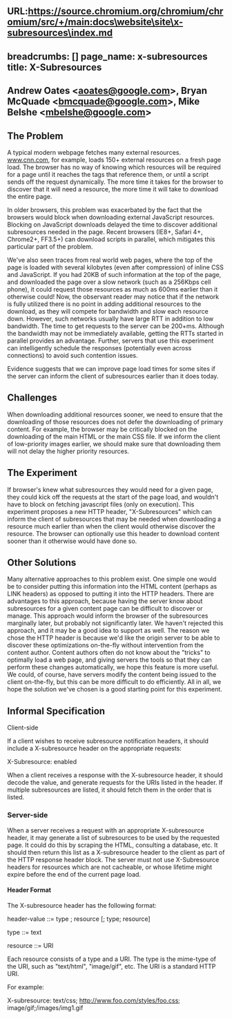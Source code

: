 URL:https://source.chromium.org/chromium/chromium/src/+/main:docs\website\site\x-subresources\index.md
---
breadcrumbs: []
page_name: x-subresources
title: X-Subresources
---

## Andrew Oates &lt;[aoates@google.com](mailto:aoates@google.com)&gt;, Bryan McQuade &lt;[bmcquade@google.com](mailto:bmcquade@google.com)&gt;, Mike Belshe &lt;[mbelshe@google.com](mailto:mbelshe@google.com)&gt;

## The Problem

A typical modern webpage fetches many external resources. www.cnn.com, for
example, loads 150+ external resources on a fresh page load. The browser has no
way of knowing which resources will be required for a page until it reaches the
tags that reference them, or until a script sends off the request dynamically.
The more time it takes for the browser to discover that it will need a resource,
the more time it will take to download the entire page.

In older browsers, this problem was exacerbated by the fact that the browsers
would block when downloading external JavaScript resources. Blocking on
JavaScript downloads delayed the time to discover additional subresources needed
in the page. Recent browsers (IE8+, Safari 4+, Chrome2+, FF3.5+) can download
scripts in parallel, which mitigates this particular part of the problem.

We've also seen traces from real world web pages, where the top of the page is
loaded with several kilobytes (even after compression) of inline CSS and
JavaScript. If you had 20KB of such information at the top of the page, and
downloaded the page over a slow network (such as a 256Kbps cell phone), it could
request those resources as much as 600ms earlier than it otherwise could! Now,
the observant reader may notice that if the network is fully utilized there is
no point in adding additional resources to the download, as they will compete
for bandwidth and slow each resource down. However, such networks usually have
large RTT in addition to low bandwidth. The time to get requests to the server
can be 200+ms. Although the bandwidth may not be immediately available, getting
the RTTs started in parallel provides an advantage. Further, servers that use
this experiment can intelligently schedule the responses (potentially even
across connections) to avoid such contention issues.

Evidence suggests that we can improve page load times for some sites if the
server can inform the client of subresources earlier than it does today.

## Challenges

When downloading additional resources sooner, we need to ensure that the
downloading of those resources does not defer the downloading of primary
content. For example, the browser may be critically blocked on the downloading
of the main HTML or the main CSS file. If we inform the client of low-priority
images earlier, we should make sure that downloading them will not delay the
higher priority resources.

## The Experiment

If browser's knew what subresources they would need for a given page, they could
kick off the requests at the start of the page load, and wouldn't have to block
on fetching javascript files (only on execution). This experiment proposes a new
HTTP header, "X-Subresources" which can inform the client of subresources that
may be needed when downloading a resource much earlier than when the client
would otherwise discover the resource. The browser can optionally use this
header to download content sooner than it otherwise would have done so.

## Other Solutions

Many alternative approaches to this problem exist. One simple one would be to
consider putting this information into the HTML content (perhaps as LINK
headers) as opposed to putting it into the HTTP headers. There are advantages to
this approach, because having the server know about subresources for a given
content page can be difficult to discover or manage. This approach would inform
the browser of the subresources marginally later, but probably not significantly
later. We haven't rejected this approach, and it may be a good idea to support
as well. The reason we chose the HTTP header is because we'd like the origin
server to be able to discover these optimizations on-the-fly without
intervention from the content author. Content authors often do not know about
the "tricks" to optimally load a web page, and giving servers the tools so that
they can perform these changes automatically, we hope this feature is more
useful. We could, of course, have servers modify the content being issued to the
client on-the-fly, but this can be more difficult to do efficiently. All in all,
we hope the solution we've chosen is a good starting point for this experiment.

## Informal Specification

Client-side

If a client wishes to receive subresource notification headers, it should
include a X-subresource header on the appropriate requests:

X-Subresource: enabled

When a client receives a response with the X-subresource header, it should
decode the value, and generate requests for the URIs listed in the header. If
multiple subresources are listed, it should fetch them in the order that is
listed.

### Server-side

When a server receives a request with an appropriate X-subresource header, it
may generate a list of subresources to be used by the requested page. It could
do this by scraping the HTML, consulting a database, etc. It should then return
this list as a X-subresource header to the client as part of the HTTP response
header block.
The server must not use X-Subresource headers for resources which are not
cacheable, or whose lifetime might expire before the end of the current page
load.

#### Header Format

The X-subresource header has the following format:

header-value ::= type ; resource \[; type; resource\]

type ::= text

resource ::= URI

Each resource consists of a type and a URI. The type is the mime-type of the
URI, such as "text/html", "image/gif", etc. The URI is a standard HTTP URI.

For example:

X-subresource: text/css; http://www.foo.com/styles/foo.css;
image/gif;/images/img1.gif
